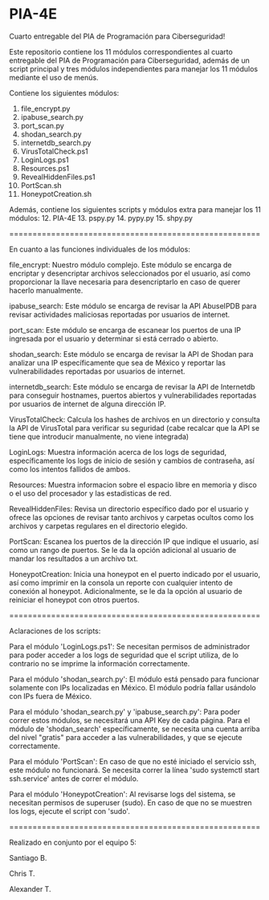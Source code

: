 # PIA-4E

Cuarto entregable del PIA de Programación para Ciberseguridad!

Este repositorio contiene los 11 módulos correspondientes al cuarto entregable del PIA de Programación para Ciberseguridad, además de un script principal y tres módulos independientes para manejar los 11 módulos mediante el uso de menús.

Contiene los siguientes módulos:

1. file_encrypt.py
2. ipabuse_search.py
3. port_scan.py
4. shodan_search.py
5. internetdb_search.py
6. VirusTotalCheck.ps1
7. LoginLogs.ps1
8. Resources.ps1
9. RevealHiddenFiles.ps1
10. PortScan.sh
11. HoneypotCreation.sh

Además, contiene los siguientes scripts y módulos extra para manejar los 11 módulos:
12. PIA-4E
13. pspy.py
14. pypy.py
15. shpy.py


======================================================

En cuanto a las funciones individuales de los módulos:

file_encrypt: Nuestro módulo complejo. Este módulo se encarga de encriptar y desencriptar archivos seleccionados por el usuario, así como proporcionar la llave necesaria para desencriptarlo en caso de querer hacerlo manualmente.

ipabuse_search: Este módulo se encarga de revisar la API AbuseIPDB para revisar actividades maliciosas reportadas por usuarios de internet.

port_scan: Este módulo se encarga de escanear los puertos de una IP ingresada por el usuario y determinar si está cerrado o abierto.

shodan_search: Este módulo se encarga de revisar la API de Shodan para analizar una IP específicamente que sea de México y reportar las vulnerabilidades reportadas por usuarios de internet. 

internetdb_search: Este módulo se encarga de revisar la API de Internetdb para conseguir hostnames, puertos abiertos y vulnerabilidades reportadas por usuarios de internet de alguna dirección IP.

VirusTotalCheck: Calcula los hashes de archivos en un directorio y consulta la API de VirusTotal para verificar su seguridad (cabe recalcar que la API se tiene que introducir manualmente, no viene integrada)

LoginLogs: Muestra información acerca de los logs de seguridad, específicamente los logs de inicio de sesión y cambios de contraseña, así como los intentos fallidos de ambos.

Resources: Muestra informacion sobre el espacio libre en memoria y disco o el uso del procesador y las estadisticas de red.

RevealHiddenFiles: Revisa un directorio específico dado por el usuario y ofrece las opciones de revisar tanto archivos y carpetas ocultos como los archivos y carpetas regulares en el directorio elegido.

PortScan: Escanea los puertos de la dirección IP que indique el usuario, así como un rango de puertos. Se le da la opción adicional al usuario de mandar los resultados a un archivo txt.

HoneypotCreation: Inicia una honeypot en el puerto indicado por el usuario, así como imprimir en la consola un reporte con cualquier intento de conexión al honeypot. Adicionalmente, se le da la opción al usuario de reiniciar el honeypot con otros puertos.

======================================================

Aclaraciones de los scripts:

Para el módulo 'LoginLogs.ps1': Se necesitan permisos de administrador para poder acceder a los logs de seguridad que el script utiliza, de lo contrario no se imprime la información correctamente.

Para el módulo 'shodan_search.py': El módulo está pensado para funcionar solamente con IPs localizadas en México. El módulo podría fallar usándolo con IPs fuera de México. 

Para el módulo 'shodan_search.py' y 'ipabuse_search.py': Para poder correr estos módulos, se necesitará una API Key de cada página. Para el módulo de 'shodan_search' específicamente, se necesita una cuenta arriba del nivel "gratis" para acceder a las vulnerabilidades, y que se ejecute correctamente.

Para el módulo 'PortScan': En caso de que no esté iniciado el servicio ssh, este módulo no funcionará. Se necesita correr la línea 'sudo systemctl start ssh.service' antes de correr el módulo.

Para el módulo 'HoneypotCreation': Al revisarse logs del sistema, se necesitan permisos de superuser (sudo). En caso de que no se muestren los logs, ejecute el script con 'sudo'.

======================================================

Realizado en conjunto por el equipo 5:

Santiago B.

Chris T.

Alexander T.
